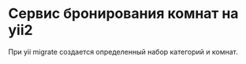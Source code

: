 # Сервис бронирования комнат на yii2

При yii migrate создается определенный набор категорий и комнат.